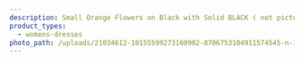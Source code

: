 ```yaml
---
description: Small Orange Flowers on Black with Solid BLACK ( not pictured )
product_types:
  - womens-dresses
photo_path: /uploads/21034612-10155599273160902-8706753104911574545-n-1.jpg
---
```

